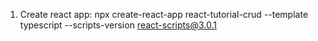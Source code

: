  1. Create react app:
 npx create-react-app react-tutorial-crud --template typescript 
 --scripts-version react-scripts@3.0.1
